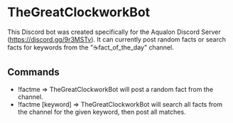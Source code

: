 # TheGreatClockworkBot
This Discord bot was created specifically for the Aqualon Discord Server (https://discord.gg/9r3MSTv). It can currently post random facts or search facts for keywords from the "☕fact_of_the_day" channel.

## Commands
* !factme
  => TheGreatClockworkBot will post a random fact from the channel.
* !factme [keyword]
  => TheGreatClockworkBot will search all facts from the channel for the given keyword, then post all matches.
